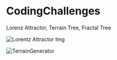 # CodingChallenges
Lorenz Attractor, Terrain Tree, Fractal Tree

![Lorentz Attractor Img](https://pbs.twimg.com/media/EJhynt0WkAIIC-3?format=jpg&name=small)

![TerrainGenerator](https://lh3.googleusercontent.com/mJhlrHeCrc-RTBNIbD9tknbErYlTM-ScUNyee55UBr2zdg1HftKphRD9tkYq7_vXLrlkXRUScLTBmxMjI2llEviztl6mTZH5JAy2xExrXGSOYzXOgO8deZKXI65Ip1gJNsfR3gFrffWE7lARioOM8YKYDOL4r3etnjrfVwDlEPqpR4FwWk-NkbYCMKzWMGzNjCZ-aropazq3zlPEXYNBg9sqtc1JmYkiOU5YmblGAQZB7h09WpdCtzmgT1q5yqMg_2FZv9EPMrE6FDJm2tBYfzZVgW98RKXJVXRLOJKYKxoTDIBeTaByCVT6sgvm7Dx7cJQCThNH-1Lg-Rl3HZHFo8CX0Axc4ofrqf55q0YkCHNZ_1ZvW1xygFfZBX9V-v_-DH-nfXpv019EGIivdOqp97uaschChIpUqP2zBr4HY9B84FzwXcycWcZnUicnpH36yiAaL5u9nOgTvAFBrpQs5D83_9jw4RVvaxu5xHq1aCQHSP9stDeGbtRN4MIYniqlkyslPtl_YsJNB6TMseVSkUVk-TJuIwkuXAGlCyzIIC1w8qTi43OQiEqdKtoxY3mFmXoQ97XxOg4UXGJomKD4LNM87Vek0G-p5ASHBLkBCua3V1sfzeJH29VnXNtoakw3iHSxMaEVimlY6dBKMKWBKa6VKm-KkvO0aT6E4aeDGCK8gOzAp7VNv7g=w1735-h950-no)
